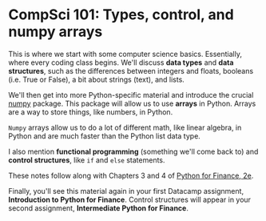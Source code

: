 # CompSci 101: Types, control, and numpy arrays

This is where we start with some computer science basics. Essentially, where every coding class begins. We'll discuss **data types** and **data structures**, such as the differences between integers and floats, booleans (i.e. True or False), a bit about strings (text), and lists. 

We'll then get into more Python-specific material and introduce the crucial [numpy](https://numpy.org) package. This package will allow us to use **arrays** in Python. Arrays are a way to store things, like numbers, in Python.

`Numpy` arrays allow us to do a lot of different math, like linear algebra, in Python and are much faster than the Python list data type.

I also mention **functional programming** (something we'll come back to) and **control structures**, like `if` and `else` statements.

These notes follow along with Chapters 3 and 4 of [Python for Finance, 2e](https://www.oreilly.com/library/view/python-for-finance/9781492024323/).

Finally, you'll see this material again in your first Datacamp assignment, **Introduction to Python for Finance**. Control structures will appear in your second assignment, **Intermediate Python for Finance**. 


